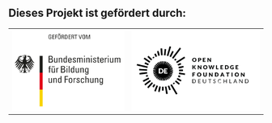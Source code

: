 <div id="funding">
	<h2>Dieses Projekt ist gefördert durch:</h2>
	<table>
		<tr>
			<td><img class="funding_logo" src="/images/logo-bmbf.svg"></td>
			<td><img class="funding_logo" src="/images/logo-okfn.svg"></td>
		</tr>
	</table>
</div>

